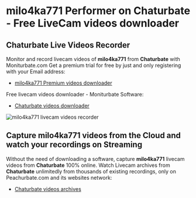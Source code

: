 # milo4ka771 Performer on Chaturbate - Free LiveCam videos downloader

## Chaturbate Live Videos Recorder

Monitor and record livecam videos of **milo4ka771** from **Chaturbate** with Moniturbate.com
Get a premium trial for free by just and only registering with your Email address:
* [milo4ka771 Premium videos downloader](https://moniturbate.com/request-demo-licence-key.html)

Free livecam videos downloader - Moniturbate Software:
* [Chaturbate videos downloader](https://moniturbate.com/moniturbate-download-software.html)

![milo4ka771 livecam videos recorder](https://peachurnet.com/templates/moniturbate-software.png)


## Capture milo4ka771 videos from the Cloud and watch your recordings on Streaming

Without the need of downloading a software, capture **milo4ka771** livecam videos from **Chaturbate** 100% online.
Watch Livecam archives from **Chaturbate** unlimitedly from thousands of existing recordings, only on Peachurbate.com and its websites network:
* [Chaturbate videos archives](https://peachurnet.com/)